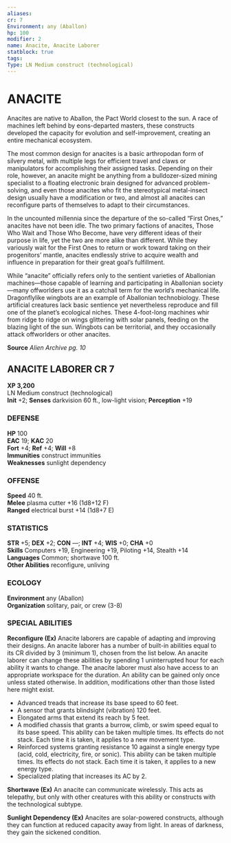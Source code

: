 ```yaml
---
aliases: 
cr: 7
Environment: any (Aballon)  
hp: 100
modifier: 2
name: Anacite, Anacite Laborer
statblock: true
tags: 
Type: LN Medium construct (technological)  
---
```

# ANACITE
Anacites are native to Aballon, the Pact World closest to the sun. A race of machines left behind by eons-departed masters, these constructs developed the capacity for evolution and self-improvement, creating an entire mechanical ecosystem.

The most common design for anacites is a basic arthropodan form of silvery metal, with multiple legs for efficient travel and claws or manipulators for accomplishing their assigned tasks. Depending on their role, however, an anacite might be anything from a bulldozer-sized mining specialist to a floating electronic brain designed for advanced problem-solving, and even those anacites who fit the stereotypical metal-insect design usually have a modification or two, and almost all anacites can reconfigure parts of themselves to adapt to their circumstances.

In the uncounted millennia since the departure of the so-called “First Ones,” anacites have not been idle. The two primary factions of anacites, Those Who Wait and Those Who Become, have very different ideas of their purpose in life, yet the two are more alike than different. While they variously wait for the First Ones to return or work toward taking on their progenitors’ mantle, anacites endlessly strive to acquire wealth and influence in preparation for their great goal’s fulfillment.

While “anacite” officially refers only to the sentient varieties of Aballonian machines—those capable of learning and participating in Aballonian society—many offworlders use it as a catchall term for the world’s mechanical life. Dragonflylike wingbots are an example of Aballonian technobiology. These artificial creatures lack basic sentience yet nevertheless reproduce and fill one of the planet’s ecological niches. These 4-foot-long machines whir from ridge to ridge on wings glittering with solar panels, feeding on the blazing light of the sun. Wingbots can be territorial, and they occasionally attack offworlders or other anacites.

**Source** _Alien Archive pg. 10_

## ANACITE LABORER CR 7

**XP 3,200**  
LN Medium construct (technological)  
**Init** +2; **Senses** darkvision 60 ft., low-light vision; **Perception** +19  

### DEFENSE

**HP** 100  
**EAC** 19; **KAC** 20  
**Fort** +4; **Ref** +4; **Will** +8  
**Immunities** construct immunities  
**Weaknesses** sunlight dependency

### OFFENSE

**Speed** 40 ft.  
**Melee** plasma cutter +16 (1d8+12 F)  
**Ranged** electrical burst +14 (1d8+7 E)

### STATISTICS

**STR** +5; **DEX** +2; **CON** —; **INT** +4; **WIS** +0; **CHA** +0  
**Skills** Computers +19, Engineering +19, Piloting +14, Stealth +14  
**Languages** Common; shortwave 100 ft.  
**Other Abilities** reconfigure, unliving

### ECOLOGY

**Environment** any (Aballon)  
**Organization** solitary, pair, or crew (3-8)

### SPECIAL ABILITIES

**Reconfigure (Ex)** Anacite laborers are capable of adapting and improving their designs. An anacite laborer has a number of built-in abilities equal to its CR divided by 3 (minimum 1), chosen from the list below. An anacite laborer can change these abilities by spending 1 uninterrupted hour for each ability it wants to change. The anacite laborer must also have access to an appropriate workspace for the duration. An ability can be gained only once unless stated otherwise. In addition, modifications other than those listed here might exist.

-   Advanced treads that increase its base speed to 60 feet.
-   A sensor that grants blindsight (vibration) 120 feet.
-   Elongated arms that extend its reach by 5 feet.
-   A modified chassis that grants a burrow, climb, or swim speed equal to its base speed. This ability can be taken multiple times. Its effects do not stack. Each time it is taken, it applies to a new movement type.
-   Reinforced systems granting resistance 10 against a single energy type (acid, cold, electricity, fire, or sonic). This ability can be taken multiple times. Its effects do not stack. Each time it is taken, it applies to a new energy type.
-   Specialized plating that increases its AC by 2.

**Shortwave (Ex)** An anacite can communicate wirelessly. This acts as telepathy, but only with other creatures with this ability or constructs with the technological subtype.

**Sunlight Dependency (Ex)** Anacites are solar-powered constructs, although they can function at reduced capacity away from light. In areas of darkness, they gain the sickened condition.
